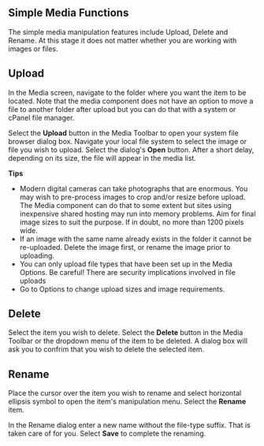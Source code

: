 <!-- Filename: J4.x:Media:_Upload_Delete_Rename / Display title: Upload Delete Rename -->

## Simple Media Functions

The simple media manipulation features include Upload, Delete and Rename. At
this stage it does not matter whether you are working with images or files.

## Upload

In the Media screen, navigate to the folder where you want the item to
be located. Note that the media component does not have an option to
move a file to another folder after upload but you can do that with a
system or cPanel file manager.

Select the **Upload** button in the Media Toolbar to open your system
file browser dialog box. Navigate your local file system to select the
image or file you wish to upload. Select the dialog's **Open** button.
After a short delay, depending on its size, the file will appear in the
media list.

**Tips**

- Modern digital cameras can take photographs that are enormous. You may
  wish to pre-process images to crop and/or resize before upload. The
  Media component can do that to some extent but sites using inexpensive
  shared hosting may run into memory problems. Aim for final image sizes
  to suit the purpose. If in doubt, no more than 1200 pixels wide.
- If an image with the same name already exists in the folder it cannot
  be re-uploaded. Delete the image first, or rename the image prior to
  uploading.
- You can only upload file types that have been set up in the Media
  Options. Be careful! There are security implications involved in file
  uploads
- Go to Options to change upload sizes and image requirements.

## Delete

Select the item you wish to delete. Select the **Delete** button in the Media
Toolbar or the dropdown menu of the item to be deleted. A dialog box will ask
you to confrim that you wish to delete the selected item.

## Rename

Place the cursor over the item you wish to rename and select horizontal
ellipsis symbol to open the item's manipulation menu. Select the **Rename**
item.

In the Rename dialog enter a new name without the file-type suffix. That
is taken care of for you. Select **Save** to complete the renaming.
